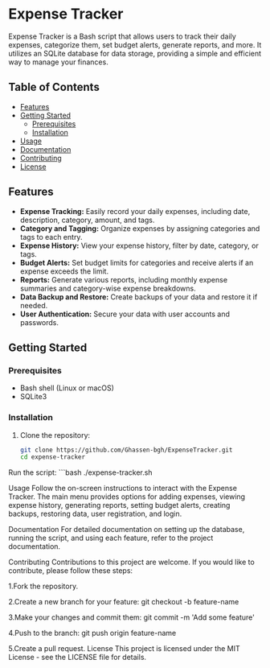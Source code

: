 # Expense Tracker

Expense Tracker is a Bash script that allows users to track their daily expenses, categorize them, set budget alerts, generate reports, and more. It utilizes an SQLite database for data storage, providing a simple and efficient way to manage your finances.

## Table of Contents
- [Features](#features)
- [Getting Started](#getting-started)
  - [Prerequisites](#prerequisites)
  - [Installation](#installation)
- [Usage](#usage)
- [Documentation](#documentation)
- [Contributing](#contributing)
- [License](#license)

## Features

- **Expense Tracking:** Easily record your daily expenses, including date, description, category, amount, and tags.
- **Category and Tagging:** Organize expenses by assigning categories and tags to each entry.
- **Expense History:** View your expense history, filter by date, category, or tags.
- **Budget Alerts:** Set budget limits for categories and receive alerts if an expense exceeds the limit.
- **Reports:** Generate various reports, including monthly expense summaries and category-wise expense breakdowns.
- **Data Backup and Restore:** Create backups of your data and restore it if needed.
- **User Authentication:** Secure your data with user accounts and passwords.

## Getting Started

### Prerequisites

- Bash shell (Linux or macOS)
- SQLite3

### Installation

1. Clone the repository:

   ```bash
   git clone https://github.com/Ghassen-bgh/ExpenseTracker.git
   cd expense-tracker
   
Run the script:
    ```bash
    ./expense-tracker.sh

Usage
Follow the on-screen instructions to interact with the Expense Tracker. The main menu provides options for adding expenses, viewing expense history, generating reports, setting budget alerts, creating backups, restoring data, user registration, and login.

Documentation
For detailed documentation on setting up the database, running the script, and using each feature, refer to the project documentation.

Contributing
Contributions to this project are welcome. If you would like to contribute, please follow these steps:

1.Fork the repository.

2.Create a new branch for your feature: git checkout -b feature-name

3.Make your changes and commit them: git commit -m 'Add some
feature'

4.Push to the branch: git push origin feature-name

5.Create a pull request.
License
This project is licensed under the MIT License - see the LICENSE file for details.
